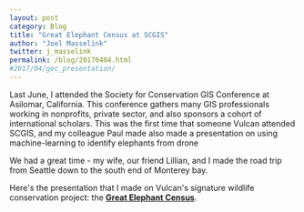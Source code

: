 ```yaml
---
layout: post
category: Blog
title: "Great Elephant Census at SCGIS"
author: "Joel Masselink"
twitter: j_masselink
permalink: /blog/20170404.html
#2017/04/gec_presentation/
---
```

Last June, I attended the Society for Conservation GIS Conference at Asilomar, California. This conference gathers many GIS professionals working in nonprofits, private sector, and also sponsors a cohort of international scholars. This was the first time that someone Vulcan attended SCGIS, and my colleague Paul made also made a presentation on using machine-learning to identify elephants from drone

We had a great time - my wife, our friend Lillian, and I made the road trip from Seattle down to the south end of Monterey bay.

Here's the presentation that I made on Vulcan's signature wildlife conservation project: the [**Great Elephant Census**](http://slides.com/joelmasselink/gec/live#/).

<!-- <iframe src="//slides.com/joelmasselink/gec/#" width="100%" height="100%" scrolling="no" frameborder="0" webkitallowfullscreen mozallowfullscreen allowfullscreen></iframe> -->
